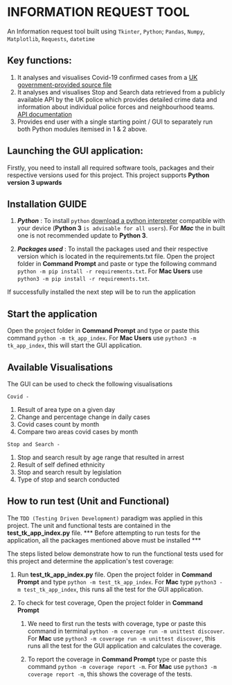 # INFORMATION REQUEST TOOL

An Information request tool built using `Tkinter`, `Python`; `Pandas`, `Numpy`, `Matplotlib`, `Requests`, `datetime`

## Key functions:
1. It analyses and visualises Covid-19 confirmed cases from a [UK government-provided source file](https://coronavirus.data.gov.uk/details/about-data#cases-by-age)
2. It analyses and visualises Stop and Search data retrieved from a publicly available API by the UK police which provides detailed crime data and information about individual police forces and neighbourhood teams. [API documentation](https://data.police.uk/docs/)
3. Provides end user with a single starting point / GUI to separately run both Python modules itemised in 1 & 2 above.


## Launching the GUI application:
Firstly, you need to install all required software tools, packages and their respective versions used for this project. This project supports **Python version 3 upwards**


## Installation GUIDE

1. ***Python*** :
    To install `python` [download a python interpreter](https://www.python.org/downloads/) compatible with your device (**Python 3** `is advisable for all users`). For ***Mac*** the in built one is not recommended update to **Python 3**.

2. ***Packages used*** :
    To install the packages used and their respective version which is located in the requirements.txt file. Open the project folder in **Command Prompt** and paste or type the following command `python -m pip install -r requirements.txt`. For **Mac Users** use `python3 -m pip install -r requirements.txt`.

If successfully installed the next step will be to run the application


## Start the application

Open the project folder in **Command Prompt** and type or paste this command `python -m tk_app_index`. For **Mac Users** use `python3 -m tk_app_index`, this will start the GUI application.


## Available Visualisations

The GUI can be used to check the following visualisations

`Covid -  `

1. Result of area type on a given day
2. Change and percentage change in daily cases
3. Covid cases count by month
4. Compare two areas covid cases by month

`Stop and Search - `

1. Stop and search result by age range that resulted in arrest
2. Result of self defined ethnicity
3. Stop and search result by legislation
4. Type of stop and search conducted

## How to run test (Unit and Functional)

The `TDD (Testing Driven Development)` paradigm was applied in this project. The unit and functional tests are contained in the **test_tk_app_index.py** file. 
*** Before attempting to run tests for the application, all the packages mentioned above must be installed ***

The steps listed below demonstrate how to run the functional tests used for this project and determine the application's test coverage:

1. Run **test_tk_app_index.py** file. Open the project folder in **Command Prompt** and type `python -m test_tk_app_index`. For **Mac** type `python3 -m test_tk_app_index`, this runs all the test for the GUI application.

2. To check for test coverage, Open the project folder in **Command Prompt** 
    1. We need to first run the tests with coverage, type or paste this command in terminal `python -m coverage run -m unittest discover`. For **Mac** use `python3 -m coverage run -m unittest discover`, this runs all the test for the GUI application and calculates the coverage.
    
    2. To report the coverage in **Command Prompt** type or paste this command `python -m coverage report -m`. For **Mac** use `python3 -m coverage report -m`, this shows the coverage of the tests.
